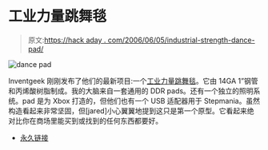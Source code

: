 # 工业力量跳舞毯

> 原文:[https://hack aday . com/2006/06/05/industrial-strength-dance-pad/](https://hackaday.com/2006/06/05/industrial-strength-dance-pad/)

![dance pad](../Images/0c385b14d9ec9668993240b1f6d00297.png)

Inventgeek 刚刚发布了他们的最新项目:一个[工业力量跳舞毯](http://inventgeek.com/projects/dancepad1/overview.aspx)。它由 14GA 1”钢管和丙烯酸树脂制成。我的大脑来自一套通用的 DDR pads。还有一个独立的照明系统。pad 是为 Xbox 打造的，但他们也有一个 USB 适配器用于 Stepmania。虽然构造看起来非常坚固，但[jared]小心翼翼地提到这只是第一个原型。它看起来绝对比你在商场里能买到或找到的任何东西都要好。

*   [永久链接](http://inventgeek.com/projects/dancepad1/overview.aspx)